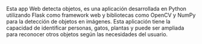 Esta app Web detecta objetos, es una aplicación desarrollada en Python utilizando Flask como framework web y bibliotecas como OpenCV y NumPy para la detección de objetos en imágenes. Esta aplicación tiene la capacidad de identificar personas, gatos, plantas y puede ser ampliada para reconocer otros objetos según las necesidades del usuario. 